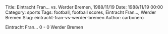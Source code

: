 Title: Eintracht Fran… vs. Werder Bremen, 1988/11/19
Date: 1988/11/19 00:00
Category: sports
Tags: football, football scores, Eintracht Fran…, Werder Bremen
Slug: eintracht-fran-vs-werder-bremen
Author: carbonero


Eintracht Fran… 0 - 0 Werder Bremen
